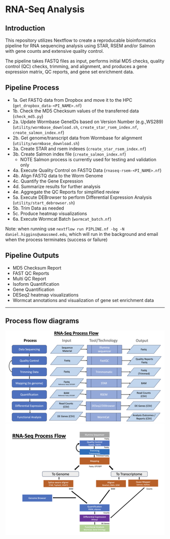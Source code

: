 # RNA-Seq Analysis

## Introduction

This repository utilizes Nextflow to create a reproducable bioinformatics pipeline for RNA sequencing analysis using STAR, RSEM and/or Salmon with gene counts and extensive quality control.

The pipeline takes FASTQ files as input, performs initial MD5 checks, quality control (QC) checks, trimming, and alignment, and produces a gene expression matrix, QC reports, and gene set enrichment data.



## Pipeline Process

* 1a. Get FASTQ data from Dropbox and move it to the HPC (`get_dropbox_data-<PI_NAME>.nf`)
* 1b. Check the MD5 Checksum values of the transferred data (`check_md5.py`)
* 2a. Update Wormbase GeneIDs based on Version Number (e.g.,WS289) (`utility/wormbase_download.sh`, `create_star_rsem_index.nf`, `create_salmon_index.nf`) 
* 2b. Get genome/transcript data from Wormbase for alignment (`utility/wormbase_download.sh`)
* 3a. Create STAR and rsem indexes (`create_star_rsem_index.nf`)
* 3b. Create Salmon index file (`create_salmon_index.nf`)
     * NOTE Salmon process is currently used for testing and validation only
* 4a. Execute Quality Control on FASTQ Data (`rnaseq-rsem-<PI_NAME>.nf`)
* 4b. Align FASTQ data to the Worm Genome
* 4c. Quantify the Gene Expression
* 4d. Summarize results for further analysis
* 4e. Aggregate the QC Reports for simplified review
* 5a. Execute DEBrowser to perform Differential Expression Analysis (`utility/start_debrowser.sh`)
* 5b. Trim Data as needed
* 5c. Produce heatmap visualizations  
* 6a. Execute Wormcat Batch (`wormcat_batch.nf`)

Note: when running use `nextflow run PIPLINE.nf -bg -N daniel.higgins@umassmed.edu`, which will run in the background and email when the process terminates (success or failure)

## Pipeline Outputs

* MD5 Checksum Report
* FAST QC Reports
* Multi QC Report
* Isoform Quantification
* Gene Quantification
* DESeq2 heatmap visualizations 
* Wormcat annotations and visualization of gene set enrichment data

---
## Process flow diagrams

<img src="./docs/rna-seq-process-1.png" width=700/>
<br>
<img src="./docs/rna-seq-process-2.png" width=700/>



